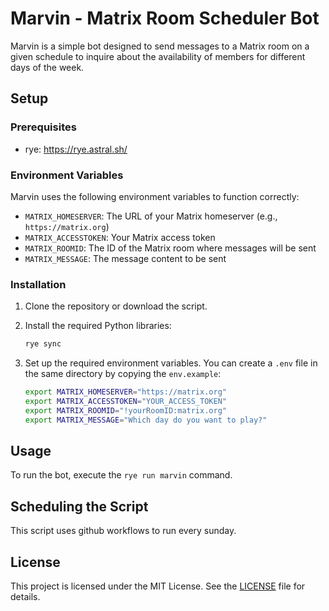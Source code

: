 # Marvin - Matrix Room Scheduler Bot

Marvin is a simple bot designed to send messages to a Matrix room on a given schedule to inquire about the availability of members for different days of the week.

## Setup

### Prerequisites

- rye: https://rye.astral.sh/

### Environment Variables

Marvin uses the following environment variables to function correctly:

- `MATRIX_HOMESERVER`: The URL of your Matrix homeserver (e.g., `https://matrix.org`)
- `MATRIX_ACCESSTOKEN`: Your Matrix access token
- `MATRIX_ROOMID`: The ID of the Matrix room where messages will be sent
- `MATRIX_MESSAGE`: The message content to be sent

### Installation

1. Clone the repository or download the script.
2. Install the required Python libraries:

   ```sh
   rye sync
   ```

3. Set up the required environment variables. You can create a `.env` file in the same directory by copying the `env.example`:
   ```sh
   export MATRIX_HOMESERVER="https://matrix.org"
   export MATRIX_ACCESSTOKEN="YOUR_ACCESS_TOKEN"
   export MATRIX_ROOMID="!yourRoomID:matrix.org"
   export MATRIX_MESSAGE="Which day do you want to play?"
   ```

## Usage

To run the bot, execute the `rye run marvin` command.

## Scheduling the Script

This script uses github workflows to run every sunday.

## License

This project is licensed under the MIT License. See the [LICENSE](LICENSE) file for details.
